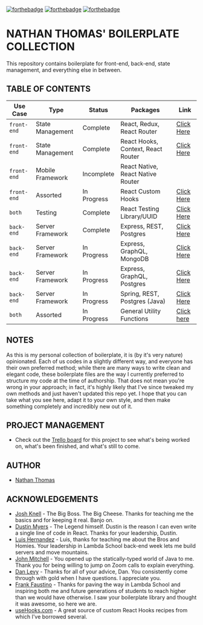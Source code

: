 [![forthebadge](https://forthebadge.com/images/badges/made-with-crayons.svg)](https://forthebadge.com) [![forthebadge](https://forthebadge.com/images/badges/compatibility-club-penguin.svg)](https://forthebadge.com) [![forthebadge](https://forthebadge.com/images/badges/no-ragrets.svg)](https://forthebadge.com)

# NATHAN THOMAS' BOILERPLATE COLLECTION

This repository contains boilerplate for front-end, back-end, state management, and everything else in between.

## TABLE OF CONTENTS

| Use Case    | Type             | Status      | Packages                           | Link                                       |
| ----------- | ---------------- | ----------- | ---------------------------------- | ------------------------------------------ |
| `front-end` | State Management | Complete    | React, Redux, React Router         | [Click Here](./React-Redux)                |
| `front-end` | State Management | Complete    | React Hooks, Context, React Router | [Click Here](./React-Hooks-Context)        |
| `front-end` | Mobile Framework | Incomplete  | React Native, React Native Router  |                                            |
| `front-end` | Assorted         | In Progress | React Custom Hooks                 | [Click Here](./React-Custom-Hooks)         |
| `both`      | Testing          | Complete    | React Testing Library/UUID         | [Click Here](./Custom-Testing-Utils)       |
| `back-end`  | Server Framework | Complete    | Express, REST, Postgres            | [Click Here](./Express-REST-Postgres)      |
| `back-end`  | Server Framework | In Progress | Express, GraphQL, MongoDB          | [Click Here](./Express-GraphQL-MongoDB)    |
| `back-end`  | Server Framework | In Progress | Express, GraphQL, Postgres         | [Click Here](./Express-GraphQL-PostgreSQL) |
| `back-end`  | Server Framework | In Progress | Spring, REST, Postgres (Java)      | [Click Here](./Spring-Tomcat-Postgres)     |
| `both`      | Assorted         | In Progress | General Utility Functions          | [Click here](./General-Utility-Functions)  |

## NOTES

As this is my personal collection of boilerplate, it is (by it's very nature) opinionated. Each of us codes in a slightly different way, and everyone has their own preferred method; while there are many ways to write clean and elegant code, these boilerplate files are the way I currently preferred to structure my code at the time of authorship. That does not mean you're wrong in your approach; in fact, it's highly likely that I've since tweaked my own methods and just haven't updated this repo yet. I hope that you can take what you see here, adapt it to your own style, and then make something completely and incredibly new out of it.

## PROJECT MANAGEMENT

- Check out the [Trello board](https://trello.com/b/FgYehhKt/boilerplate-workbench) for this project to see what's being worked on, what's been finished, and what's still to come.

## AUTHOR

- [Nathan Thomas](https://github.com/nwthomas)

## ACKNOWLEDGEMENTS

- [Josh Knell](https://github.com/BigKnell) - The Big Boss. The Big Cheese. Thanks for teaching me the basics and for keeping it real. Banjo on.
- [Dustin Myers](https://github.com/dustinmyers) - The Legend himself. Dustin is the reason I can even write a single line of code in React. Thanks for your leadership, Dustin.
- [Luis Hernandez](https://github.com/luishrd) - Luis, thanks for teaching me about the Bros and Homies. Your leadership in Lambda School back-end week lets me build servers and move mountains.
- [John Mitchell](https://github.com/jrmmba8314) - You opened up the statically-typed world of Java to me. Thank you for being willing to jump on Zoom calls to explain everything.
- [Dan Levy](https://danlevy.net/) - Thanks for all of your advice, Dan. You consistently come through with gold when I have questions. I appreciate you.
- [Frank Faustino](https://github.com/frankfaustino) - Thanks for paving the way in Lambda School and inspiring both me and future generations of students to reach higher than we would have otherwise. I saw your boilerplate library and thought it was awesome, so here we are.
- [useHooks.com](https://usehooks.com/) - A great source of custom React Hooks recipes from which I've borrowed several.
